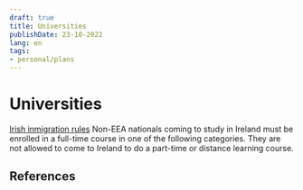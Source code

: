 ```yaml
---
draft: true
title: Universities
publishDate: 23-10-2022
lang: en
tags:
- personal/plans
---
```


# Universities


[Irish inmigration rules](https://www.citizensinformation.ie/en/moving_country/moving_to_ireland/studying_in_ireland/immigration_nonEEA_students.html)
Non-EEA nationals coming to study in Ireland must be enrolled in a full-time course in one of the following categories. They are not allowed to come to Ireland to do a part-time or distance learning course.

## References
